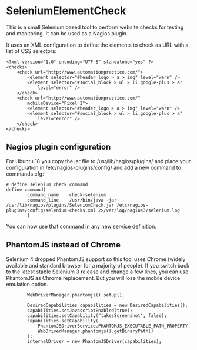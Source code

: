 # SeleniumElementCheck 

This is a small Selenium based tool to perform website checks for testing and monitoring. It can be used as a Nagios plugin.

It uses an XML configuration to define the elements to check as URL with a list of CSS selectors:

```
<?xml version="1.0" encoding="UTF-8" standalone="yes" ?>
<checks>
	<check url="http://www.automationpractice.com/">
		<element selector="#header_logo > a > img" level="warn" />
		<element selector="#social_block > ul > li.google-plus > a"
			level="error" />
	</check>
	<check url="http://www.automationpractice.com/"
		mobileDevice="Pixel 2">
		<element selector="#header_logo > a > img" level="warn" />
		<element selector="#social_block > ul > li.google-plus > a"
			level="error" />
	</check>
</checks>
```

## Nagios plugin configuration

For Ubuntu 18 you copy the jar file to /usr/lib/nagios/plugins/ and place your configuration in /etc/nagios-plugins/config/ and add a new command to commands.cfg:

```
# define selenium check command
define command{
        command_name    check-selenium
        command_line    /usr/bin/java -jar /usr/lib/nagios/plugins/SeleniumCheck.jar /etc/nagios-plugins/config/selenium-checks.xml 2>/var/log/nagios3/selenium.log
        }
```

You can now use that command in any new service definition.

## PhantomJS instead of Chrome

Selenium 4 dropped PhantomJS support so this tool uses Chrome (widely available and standard browser for a majority of people). 
If you switch back to the latest stable Selenium 3 release and change a few lines, you can use PhantomJS as Chrome replacement. But you will lose the mobile device emulation option. 

```
		WebDriverManager.phantomjs().setup();
```

```
		DesiredCapabilities capabilities = new DesiredCapabilities();
	    capabilities.setJavascriptEnabled(true);
	    capabilities.setCapability("takesScreenshot", false);
	    capabilities.setCapability(
	        PhantomJSDriverService.PHANTOMJS_EXECUTABLE_PATH_PROPERTY,
	        WebDriverManager.phantomjs().getBinaryPath()
	    );		
		internalDriver = new PhantomJSDriver(capabilities); 
```